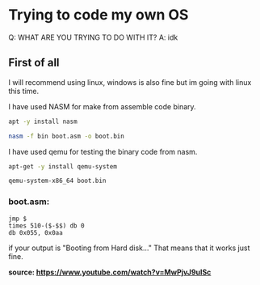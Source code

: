 # Trying to code my own OS
Q: WHAT ARE YOU TRYING TO DO WITH IT? A: idk

## First of all
I will recommend using linux, windows is also fine but im going with linux this time.

I have used NASM for make from assemble code binary.
```bash
apt -y install nasm
```

```bash
nasm -f bin boot.asm -o boot.bin
```

I have used qemu for testing the binary code from nasm.
```bash
apt-get -y install qemu-system
```

```bash
qemu-system-x86_64 boot.bin
```

### boot.asm: 
 ```
jmp $
times 510-($-$$) db 0
db 0x055, 0x0aa
 ```

 if your output is "Booting from Hard disk..." That means that it works just fine.
 
 **source: https://www.youtube.com/watch?v=MwPjvJ9ulSc**

